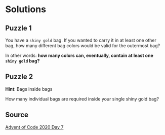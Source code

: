 # Solutions

## Puzzle 1

You have a `shiny gold` bag. If you wanted to carry it in at least one other bag, how many different bag colors would be valid for the outermost bag?

In other words: **how many colors can, eventually, contain at least one `shiny gold` bag?**

## Puzzle 2

**Hint**: Bags inside bags

How many individual bags are required inside your single shiny gold bag?

## Source

[Advent of Code 2020 Day 7](https://adventofcode.com/2020/day/7 "AoC 2020 Day 7")
